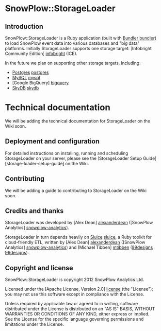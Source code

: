 # SnowPlow::StorageLoader

## Introduction

SnowPlow::StorageLoader is a Ruby application (built with [Bundler] [bundler]) to load SnowPlow event data into various databases and "big data" platforms. Initially StorageLoader supports one storage target: [Infobright Community Edition] [infobright] (ICE).

In the future we plan on supporting other storage targets, including:

* [Postgres] [postgres]
* [MySQL] [mysql]
* [Google BigQuery] [bigquery]
* [SkyDB] [skydb]

# Technical documentation

We will be adding the technical documentation for StorageLoader on the Wiki soon.

## Deployment and configuration

For detailed instructions on installing, running and scheduling StorageLoader on your server, please see the [StorageLoader Setup Guide] [storage-loader-setup-guide] on the Wiki.

## Contributing

We will be adding a guide to contributing to StorageLoader on the Wiki soon.

## Credits and thanks

StorageLoader was developed by [Alex Dean] [alexanderdean] ([SnowPlow Analytics] [snowplow-analytics]).

StorageLoader in turn depends heavily on [Sluice] [sluice], a Ruby toolkit for cloud-friendly ETL, written by [Alex Dean] [alexanderdean] ([SnowPlow Analytics] [snowplow-analytics]) and [Michael Tibben] [mtibben] ([99designs] [99designs]).

## Copyright and license

SnowPlow::StorageLoader is copyright 2012 SnowPlow Analytics Ltd.

Licensed under the [Apache License, Version 2.0] [license] (the "License");
you may not use this software except in compliance with the License.

Unless required by applicable law or agreed to in writing, software
distributed under the License is distributed on an "AS IS" BASIS,
WITHOUT WARRANTIES OR CONDITIONS OF ANY KIND, either express or implied.
See the License for the specific language governing permissions and
limitations under the License.

[bundler]: http://gembundler.com/

[infobright]: http://www.infobright.org/
[postgres]: http://www.postgresql.org/
[mysql]: http://www.mysql.com/
[bigquery]: https://developers.google.com/bigquery/
[skydb]: https://github.com/skydb/sky

[sluice]: https://github.com/snowplow/sluice

[alexanderdean]: https://github.com/alexanderdean
[snowplow-analytics]: http://snowplowanalytics.com
[mtibben]: https://github.com/mtibben
[99designs]: http://99designs.com

[license]: http://www.apache.org/licenses/LICENSE-2.0